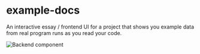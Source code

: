 # example-docs

An interactive essay / frontend UI for a project that shows you
example data from real program runs as you read your code.

![Backend component](https://github.com/geoffreylitt/example-recorder)